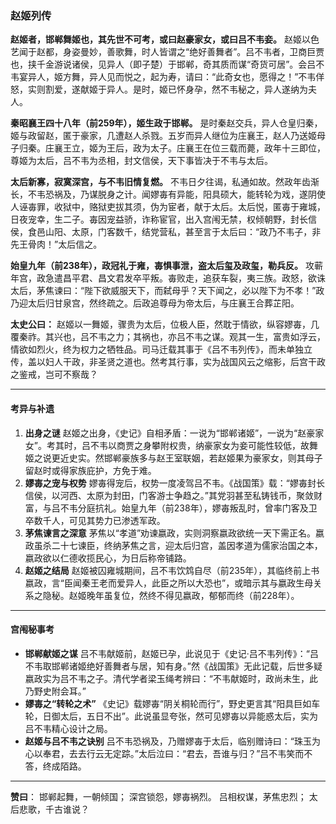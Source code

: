### **赵姬列传**

**赵姬者，邯郸舞姬也，其先世不可考，或曰赵豪家女，或曰吕不韦妾。** 赵姬以色艺闻于赵都，身姿曼妙，善歌舞，时人皆谓之“绝好善舞者”。吕不韦者，卫商巨贾也，挟千金游说诸侯，见异人（即子楚）于邯郸，奇其质而谋“奇货可居”。会吕不韦宴异人，姬方舞，异人见而悦之，起为寿，请曰：“此奇女也，愿得之！”不韦佯怒，实则割爱，遂献姬于异人。是时，姬已怀身孕，然不韦秘之，异人遂纳为夫人。

**秦昭襄王四十八年（前259年），姬生政于邯郸。** 是时秦赵交兵，异人仓皇归秦，姬与政留赵，匿于豪家，几遭赵人杀戮。五岁而异人继位为庄襄王，赵人乃送姬母子归秦。庄襄王立，姬为王后，政为太子。庄襄王在位三载而薨，政年十三即位，尊姬为太后，吕不韦为丞相，封文信侯，天下事皆决于不韦与太后。

**太后新寡，寂寞深宫，与不韦旧情复燃。** 不韦日夕往谒，私通如故。然政年齿渐长，不韦恐祸及，乃谋脱身之计。闻嫪毐有异能，阳具硕大，能转轮为戏，遂阴使人诬毐罪，收狱中，赂狱吏拔其须，伪为宦者，献于太后。太后悦，匿毐于雍城，日夜宠幸，生二子。毐因宠益骄，诈称宦官，出入宫闱无禁，权倾朝野，封长信侯，食邑山阳、太原，门客数千，结党营私，甚至言于太后曰：“政乃不韦子，非先王骨肉！”太后信之。

**始皇九年（前238年），政冠礼于雍，毐惧事泄，盗太后玺及政玺，勒兵反。** 攻蕲年宫，政急遣昌平君、昌文君发卒平叛。毐败走，追获车裂，夷三族。政怒，欲诛太后，茅焦谏曰：“陛下欲威服天下，而弑母乎？天下闻之，必以陛下为不孝！”政乃迎太后归甘泉宫，然终疏之。后政追尊母为帝太后，与庄襄王合葬芷阳。

**太史公曰：** 赵姬以一舞姬，骤贵为太后，位极人臣，然耽于情欲，纵容嫪毐，几覆秦祚。其兴也，吕不韦之力；其祸也，亦吕不韦之谋。观其一生，富贵如浮云，情欲如烈火，终为权力之牺牲品。司马迁载其事于《吕不韦列传》，而未单独立传，盖以妇人干政，非圣贤之道也。然考其行事，实为战国风云之缩影，后宫干政之鉴戒，岂可不察哉？

------

#### **考异与补遗**

1. **出身之谜**
    赵姬之出身，《史记》自相矛盾：一说为“邯郸诸姬”，一说为“赵豪家女”。考其时，吕不韦以商贾之身攀附权贵，纳豪家女为妾可能性较低，故舞姬之说更近史实。然邯郸豪族多与赵王室联姻，若赵姬果为豪家女，则其母子留赵时或得家族庇护，方免于难。
2. **嫪毐之宠与权势**
    嫪毐得宠后，权势一度凌驾吕不韦。《战国策》载：“嫪毐封长信侯，以河西、太原为封田，门客游士争趋之。”其党羽甚至私铸钱币，聚敛财富，与吕不韦分庭抗礼。始皇九年（前238年），嫪毐叛乱时，曾率门客及卫卒数千人，可见其势力已渗透军政。
3. **茅焦谏言之深意**
    茅焦以“孝道”劝谏嬴政，实则洞察嬴政欲统一天下需正名。嬴政虽杀二十七谏臣，终纳茅焦之言，迎太后归宫，盖因孝道为儒家治国之本，嬴政欲以仁德收揽民心，为日后称帝铺路。
4. **赵姬之结局**
    赵姬被囚雍城期间，吕不韦饮鸩自尽（前235年），其临终前上书嬴政，言“臣闻秦王老而爱异人，此臣之所以大恐也”，或暗示其与嬴政生母关系之隐秘。赵姬晚年虽复位，然终不得见嬴政，郁郁而终（前228年）。

------

#### **宫闱秘事考**

- **邯郸献姬之谋**
   吕不韦献姬前，赵姬已孕，此说见于《史记·吕不韦列传》：“吕不韦取邯郸诸姬绝好善舞者与居，知有身。”然《战国策》无此记载，后世多疑嬴政实为吕不韦之子。清代学者梁玉绳考辨曰：“不韦献姬时，政尚未生，此乃野史附会耳。”
- **嫪毐之“转轮之术”**
   《史记》载嫪毐“阴关桐轮而行”，野史更言其“阳具巨如车轮，日御太后，五日不出”。此说虽显夸张，然可见嫪毐以异能惑太后，实为吕不韦精心设计之局。
- **赵姬与吕不韦之诀别**
   吕不韦恐祸及，乃赠嫪毐于太后，临别赠诗曰：“珠玉为心以奉君，去去行云无定踪。”太后泣曰：“君去，吾谁与归？”吕不韦笑而不答，终成陌路。

------

**赞曰**：
 邯郸起舞，一朝倾国；
 深宫锁怨，嫪毐祸烈。
 吕相权谋，茅焦忠烈；
 太后悲歌，千古谁说？